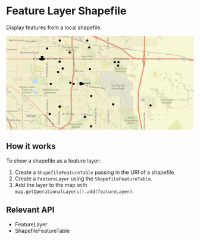 # Feature Layer Shapefile

Display features from a local shapefile.
  
![](FeatureLayerShapefile.png)

## How it works

To show a shapefile as a feature layer:


1.  Create a `ShapefileFeatureTable` passing in the URI of a shapefile.
2.  Create a `FeatureLayer` using the `ShapefileFeatureTable`.
3.  Add the layer to the map with `map.getOperationalLayers().add(featureLayer)`.


## Relevant API


*   FeatureLayer
*   ShapefileFeatureTable


